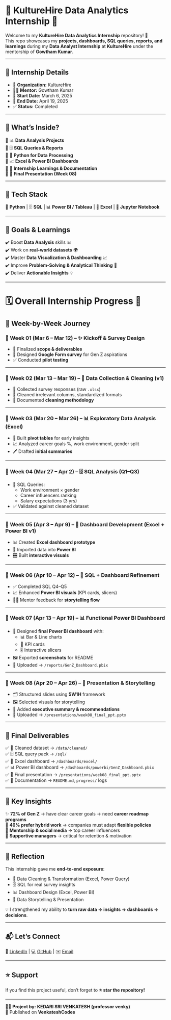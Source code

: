 # 🌟 KultureHire Data Analytics Internship 🎯  

Welcome to my **KultureHire Data Analytics Internship** repository! 🚀  
This repo showcases my **projects, dashboards, SQL queries, reports, and learnings** during my **Data Analyst Internship** at **KultureHire** under the mentorship of **Gowtham Kumar**.  

---

## 📌 Internship Details  

- 🏢 **Organization:** KultureHire  
- 👨‍🏫 **Mentor:** Gowtham Kumar  
- 📅 **Start Date:** March 6, 2025  
- 📅 **End Date:** April 19, 2025  
- ✅ **Status:** Completed  

---

## 📂 What’s Inside?  

🔹 📊 **Data Analysis Projects**  
🔹 🗄️ **SQL Queries & Reports**  
🔹 🐍 **Python for Data Processing**  
🔹 📈 **Excel & Power BI Dashboards**  
🔹 📖 **Internship Learnings & Documentation**  
🔹 🎤 **Final Presentation (Week 08)**  

---

## 🔧 Tech Stack  

🐍 **Python** | 🗄️ **SQL** | 📊 **Power BI / Tableau** | 📑 **Excel** | 📓 **Jupyter Notebook**  

---

## 🚀 Goals & Learnings  

✔️ Boost **Data Analysis** skills 📊  
✔️ Work on **real-world datasets** 🌍  
✔️ Master **Data Visualization & Dashboarding** 📈  
✔️ Improve **Problem-Solving & Analytical Thinking** 🧠  
✔️ Deliver **Actionable Insights** 💡  

---

# 🗓️ Overall Internship Progress 🚀  

## 📅 Week-by-Week Journey  

### 📌 Week 01 (Mar 6 – Mar 12) – ✨ Kickoff & Survey Design  
- 📝 Finalized **scope & deliverables**  
- 🧾 Designed **Google Form survey** for Gen Z aspirations  
- ✅ Conducted **pilot testing**  

---

### 📌 Week 02 (Mar 13 – Mar 19) – 🧹 Data Collection & Cleaning (v1)  
- 📄 Collected survey responses (raw `.xlsx`)  
- 🧽 Cleaned irrelevant columns, standardized formats  
- 📝 Documented **cleaning methodology**  

---

### 📌 Week 03 (Mar 20 – Mar 26) – 📊 Exploratory Data Analysis (Excel)  
- 🔎 Built **pivot tables** for early insights  
- 📈 Analyzed career goals %, work environment, gender split  
- 🖊️ Drafted **initial summaries**  

---

### 📌 Week 04 (Mar 27 – Apr 2) – 🗄️ SQL Analysis (Q1–Q3)  
- 🧮 SQL Queries:  
  - Work environment × gender  
  - Career influencers ranking  
  - Salary expectations (3 yrs)  
- ✅ Validated against cleaned dataset  

---

### 📌 Week 05 (Apr 3 – Apr 9) – 📑 Dashboard Development (Excel + Power BI v1)  
- 📊 Created **Excel dashboard prototype**  
- 🔗 Imported data into **Power BI**  
- 🎛️ Built **interactive visuals**  

---

### 📌 Week 06 (Apr 10 – Apr 12) – 🔧 SQL + Dashboard Refinement  
- ✅ Completed SQL Q4–Q5  
- 📈 Enhanced **Power BI visuals** (KPI cards, slicers)  
- 👨‍🏫 Mentor feedback for **storytelling flow**  

---

### 📌 Week 07 (Apr 13 – Apr 19) – 📊 Functional Power BI Dashboard  
- 🎨 Designed **final Power BI dashboard** with:  
  - 📊 Bar & Line charts  
  - 🧮 KPI cards  
  - 🎚️ Interactive slicers  
- 🖼️ Exported **screenshots** for README  
- 📂 Uploaded → `/reports/GenZ_Dashboard.pbix`  

---

### 📌 Week 08 (Apr 20 – Apr 26) – 🎤 Presentation & Storytelling  
- 🗂️ Structured slides using **5W1H** framework  
- 🖼️ Selected visuals for storytelling  
- 📝 Added **executive summary & recommendations**  
- 📂 Uploaded → `/presentations/week08_final_ppt.pptx`  

---

## 🎯 Final Deliverables  

✅ 📄 Cleaned dataset → `/data/cleaned/`  
✅ 🗄️ SQL query pack → `/sql/`  
✅ 📑 Excel dashboard → `/dashboards/excel/`  
✅ 📊 Power BI dashboard → `/dashboards/powerbi/GenZ_Dashboard.pbix`  
✅ 🎤 Final presentation → `/presentations/week08_final_ppt.pptx`  
✅ 📝 Documentation → `README.md`, `progress/` logs  

---

## 🔑 Key Insights  

✨ **72% of Gen Z** → have clear career goals → need **career roadmap programs**  
💼 **46% prefer hybrid work** → companies must adapt **flexible policies**  
👥 **Mentorship & social media** → top career influencers  
🤝 **Supportive managers** → critical for retention & motivation  

---

## 🌟 Reflection  

This internship gave me **end-to-end exposure**:  
- 🧹 Data Cleaning & Transformation (Excel, Power Query)  
- 🗄️ SQL for real survey insights  
- 📊 Dashboard Design (Excel, Power BI)  
- 🎤 Data Storytelling & Presentation  

💡 I strengthened my ability to **turn raw data → insights → dashboards → decisions**.  

---

## 📬 Let’s Connect  

💼 [LinkedIn](https://www.linkedin.com/in/kedari-sri-venkatesh-359056347)  |  💻 [GitHub](https://github.com/venkateshcodes)  |  ✉️ [Email](srivenkatesh6.k@gmail.com)  

---

## ⭐ Support  
If you find this project useful, don’t forget to **⭐ star the repository!**  

---

👨‍💻 **Project by:** **KEDARI SRI VENKATESH (professor venky)**  
📢 Published on **VenkateshCodes**  
